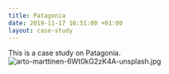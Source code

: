 ```yaml
---
title: Patagonia
date: 2019-11-17 16:51:00 +01:00
layout: case-study
---
```


This is a case study on Patagonia.![arto-marttinen-6Wt0kG2zK4A-unsplash.jpg](/uploads/arto-marttinen-6Wt0kG2zK4A-unsplash.jpg)